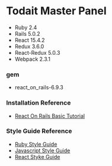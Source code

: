 # Todait Master Panel 

- Ruby 2.4
- Rails 5.0.2
- React 15.4.2
- Redux 3.6.0
- React-Redux 5.0.3
- Webpack 2.3.1

### gem
- react_on_rails-6.9.3


### Installation Reference
- [React On Rails Basic Tutorial](https://github.com/shakacode/react_on_rails/blob/master/docs/tutorial.md)


### Style Guide Reference
- [Ruby Style Guide](https://github.com/airbnb/ruby)
- [Javascript Style Guide](https://github.com/tipjs/javascript-style-guide)
- [React Styke Guide](https://github.com/apple77y/javascript/tree/master/react)